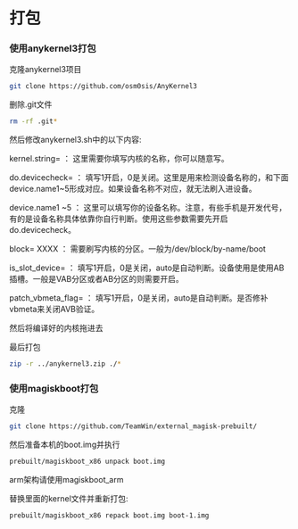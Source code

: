 # 打包
### 使用anykernel3打包
克隆anykernel3项目
```bash
git clone https://github.com/osm0sis/AnyKernel3
```
删除.git文件
```bash
rm -rf .git*
```
然后修改anykernel3.sh中的以下内容:

kernel.string= ： 这里需要你填写内核的名称，你可以随意写。

do.devicecheck= ： 填写1开启，0是关闭。这里是用来检测设备名称的，和下面device.name1~5形成对应。如果设备名称不对应，就无法刷入进设备。

device.name1 ~5 ： 这里可以填写你的设备名称。注意，有些手机是开发代号，有的是设备名称具体依靠你自行判断。使用这些参数需要先开启do.devicecheck。

block= XXXX ： 需要刷写内核的分区。一般为/dev/block/by-name/boot

is_slot_device= ： 填写1开启，0是关闭，auto是自动判断。设备使用是使用AB插槽。一般是VAB分区或者AB分区的则需要开启。

patch_vbmeta_flag= ： 填写1开启，0是关闭，auto是自动判断。是否修补vbmeta来关闭AVB验证。

然后将编译好的内核拖进去

最后打包
```bash
zip -r ../anykernel3.zip ./*
```
### 使用magiskboot打包
克隆
```bash
git clone https://github.com/TeamWin/external_magisk-prebuilt/
```
然后准备本机的boot.img并执行
```bash
prebuilt/magiskboot_x86 unpack boot.img
```
arm架构请使用magiskboot_arm

替换里面的kernel文件并重新打包:
```bash
prebuilt/magiskboot_x86 repack boot.img boot-1.img
```
